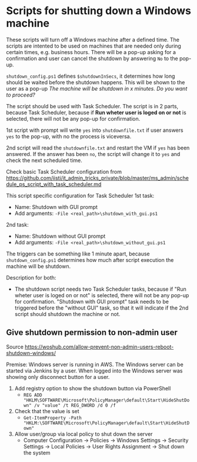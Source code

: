 # Scripts for shutting down a Windows machine

These scripts will turn off a Windows machine after a defined time. The scripts are intented to be used on machines that are needed only during certain times, e.g. business hours. There will be a pop-up asking for a confirmation and user can cancel the shutdown by answering `No` to the pop-up.

`shutdown_config.ps1` defines `$shutdownInSecs`, it determines how long should be waited before the shutdown happens. This will be shown to the user as a pop-up *The machine will be shutdown in x minutes. Do you want to proceed?*

The script should be used with Task Scheduler. The script is in 2 parts, because Task Scheduler, because if **Run wheter user is loged on or not** is selected, there will not be any pop-up for confirmation.

1st script with prompt will write `yes` into `shutdownfile.txt` if user answers `yes` to the pop-up, with no the process is viceversa.

2nd script will read the `shutdownfile.txt` and restart the VM if `yes` has been answered. If the answer has been `no`, the script will change it to `yes` and check the next scheduled time.

Check basic Task Scheduler configuration from https://github.com/iisti/it_admin_tricks_private/blob/master/ms_admin/schedule_ps_script_with_task_scheduler.md

This script specific configuration for Task Scheduler
1st task:
* Name: Shutdown with GUI prompt
* Add arguments: `-File <real_path>\shutdown_with_gui.ps1`

2nd task:
* Name: Shutdown without GUI prompt
* Add arguments: `-File <real_path>\shutdown_without_gui.ps1`

The triggers can be something like 1 minute apart, because `shutdown_config.ps1` determines how much after script execution the machine will be shutdown.

Description for both:
* The shutdown script needs two Task Scheduler tasks, because if "Run wheter user is loged on or not" is selected, there will not be any pop-up for confirmation.
"Shutdown with GUI prompt" task needs to be triggered before the "without GUI" task, so that it will indicate if the 2nd script should shutdown the machine or not.

## Give shutdown permission to non-admin user

Source https://woshub.com/allow-prevent-non-admin-users-reboot-shutdown-windows/

Premise: Windows server is running in AWS. The Windows server can be started via Jenkins by a user. When logged into the Windows server was showing only disconnect button for a user.

1. Add registry option to show the shutdown button via PowerShell
    * `REG ADD "HKLM\SOFTWARE\Microsoft\PolicyManager\default\Start\HideShutDown" /v "value" /t REG_DWORD /d 0 /f`
1. Check that the value is set
    * `Get-ItemProperty -Path "HKLM:\SOFTWARE\Microsoft\PolicyManager\default\Start\HideShutDown"`
1. Allow user/group via local policy to shut down the server
    * Computer Configuration -> Policies -> Windows Settings -> Security Settings -> Local Policies -> User Rights Assignment -> Shut down the system
